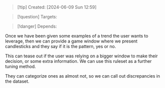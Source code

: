 
>[!tip] Created: [2024-06-09 Sun 12:59]

>[!question] Targets: 

>[!danger] Depends: 

Once we have been given some examples of a trend the user wants to leverage, then we can provide a game window where we present candlesticks and they say if it is the pattern, yes or no.

This can tease out if the user was relying on a bigger window to make their decision, or some extra information.  We can use this ruleset as a further tuning method.

They can categorize ones as almost not, so we can call out discrepancies in the dataset.